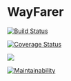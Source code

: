 # WayFarer
[![Build Status](https://travis-ci.org/OlawaleJoseph/Learning.svg?branch=develop)](https://travis-ci.org/OlawaleJoseph/Learning)

[![Coverage Status](https://coveralls.io/repos/github/OlawaleJoseph/Learning/badge.svg?branch=develop)](https://coveralls.io/github/OlawaleJoseph/Learning?branch=develop)

<a href="https://codeclimate.com/github/OlawaleJoseph/Learning/test_coverage"><img src="https://api.codeclimate.com/v1/badges/c0a81fbbefa50b8b0dc4/test_coverage" /></a>

[![Maintainability](https://api.codeclimate.com/v1/badges/c0a81fbbefa50b8b0dc4/maintainability)](https://codeclimate.com/github/OlawaleJoseph/Learning/maintainability)